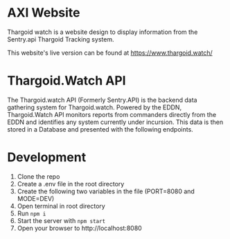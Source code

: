 # AXI Website

Thargoid watch is a website design to display information from the Sentry.api Thargoid Tracking system.

This website's live version can be found at https://www.thargoid.watch/

# Thargoid.Watch API

The Thargoid.watch API (Formerly Sentry.API) is the backend data gathering system for Thargoid.watch.
Powered by the EDDN, Thargoid.Watch API monitors reports from commanders directly from the EDDN and identifies any system currently under incursion. This data is then stored in a Database and presented with the following endpoints.

# Development

1. Clone the repo
2. Create a .env file in the root directory
3. Create the following two variables in the file (PORT=8080 and MODE=DEV)
4. Open terminal in root directory
5. Run `npm i`
6. Start the server with `npm start`
7. Open your browser to http://localhost:8080
